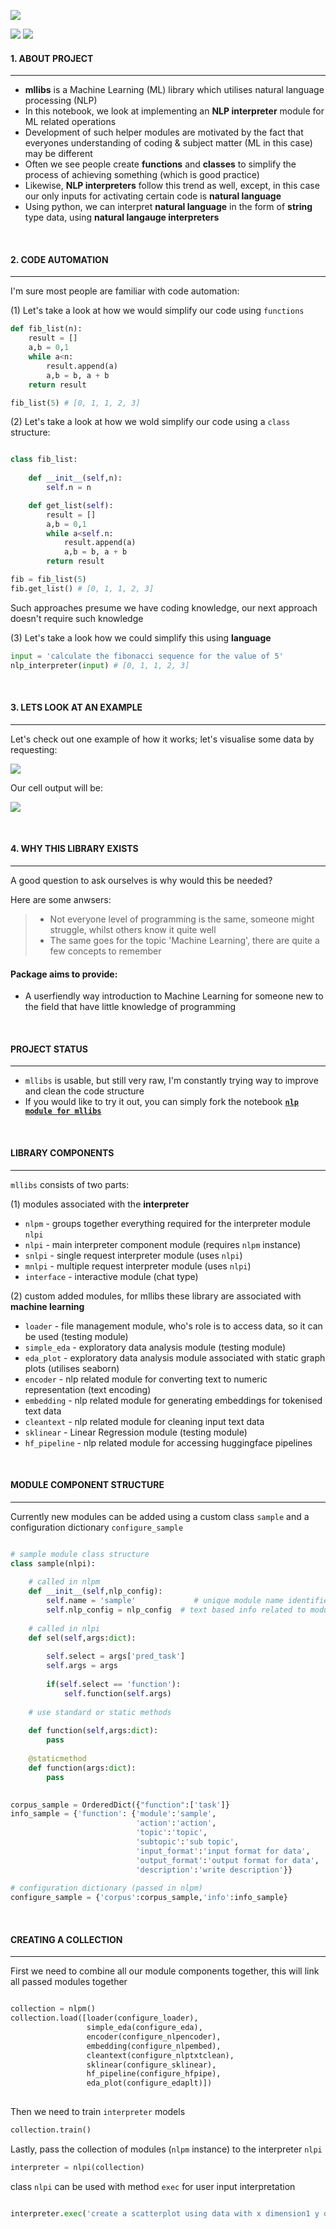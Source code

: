 ![](https://i.imgur.com/uKMllJE.jpg)

![](https://camo.githubusercontent.com/d38e6cc39779250a2835bf8ed3a72d10dbe3b05fa6527baa3f6f1e8e8bd056bf/68747470733a2f2f696d672e736869656c64732e696f2f62616467652f436f64652d507974686f6e2d696e666f726d6174696f6e616c3f7374796c653d666c6174266c6f676f3d707974686f6e266c6f676f436f6c6f723d776869746526636f6c6f723d326262633861) ![](https://badgen.net/badge/status/WIP/blue) 

#### **1. ABOUT PROJECT**

***

- **mllibs** is a Machine Learning (ML) library which utilises natural language processing (NLP)
- In this notebook, we look at implementing an **NLP interpreter** module for ML related operations
- Development of such helper modules are motivated by the fact that everyones understanding of coding & subject matter (ML in this case) may be different 
- Often we see people create **functions** and **classes** to simplify the process of achieving something (which is good practice)
- Likewise, **NLP interpreters** follow this trend as well, except, in this case our only inputs for activating certain code is **natural language**
- Using python, we can interpret **natural language** in the form of **string** type data, using **natural langauge interpreters**

<br>

#### **2. CODE AUTOMATION**

***

I'm sure most people are familiar with code automation:

(1) Let's take a look at how we would simplify our code using `functions`

```python
def fib_list(n):
    result = []
    a,b = 0,1
    while a<n:
        result.append(a)
        a,b = b, a + b
    return result

fib_list(5) # [0, 1, 1, 2, 3]
```

(2) Let's take a look at how we wold simplify our code using a `class` structure:

```python

class fib_list:
    
    def __init__(self,n):
        self.n = n

    def get_list(self):
        result = []
        a,b = 0,1
        while a<self.n:
            result.append(a)
            a,b = b, a + b
        return result

fib = fib_list(5)
fib.get_list() # [0, 1, 1, 2, 3]
```

Such approaches presume we have coding knowledge, our next approach doesn't require such knowledge

(3) Let's take a look how we could simplify this using **language**

```python
input = 'calculate the fibonacci sequence for the value of 5'
nlp_interpreter(input) # [0, 1, 1, 2, 3]
```

<br>

#### **3. LETS LOOK AT AN EXAMPLE**

***

Let's check out one example of how it works; let's visualise some data by requesting:

![](https://i.imgur.com/20f3i1Y.jpg)

Our cell output will be:

![](https://i.imgur.com/4TTAAgp.png)

<br>

#### **4. WHY THIS LIBRARY EXISTS**

***

A good question to ask ourselves is why would this be needed?

Here are some anwsers:
> - Not everyone level of programming is the same, someone might struggle, whilst others know it quite well
> - The same goes for the topic 'Machine Learning', there are quite a few concepts to remember


#### **Package aims to provide:**
- A userfiendly way introduction to Machine Learning for someone new to the field that have little knowledge of programming

<br>


#### **PROJECT STATUS**

***

- `mllibs` is usable, but still very raw, I'm constantly trying way to improve and clean the code structure
- If you would like to try it out, you can simply fork the notebook **<code>[nlp module for mllibs](https://www.kaggle.com/code/shtrausslearning/nlp-nlp-module-for-mllibs)</code>**

<br>

#### **LIBRARY COMPONENTS**

***

`mllibs` consists of two parts:

(1) modules associated with the **interpreter**

- `nlpm` - groups together everything required for the interpreter module `nlpi`
- `nlpi` - main interpreter component module (requires `nlpm` instance)
- `snlpi` - single request interpreter module (uses `nlpi`)
- `mnlpi` - multiple request interpreter module (uses `nlpi`)
- `interface` - interactive module (chat type)

(2) custom added modules, for mllibs these library are associated with **machine learning**

- `loader` - file management module, who's role is to access data, so it can be used (testing module)
- `simple_eda` - exploratory data analysis module (testing module)
- `eda_plot` - exploratory data analysis module associated with static graph plots (utilises seaborn)
- `encoder` - nlp related module for converting text to numeric representation (text encoding)
- `embedding` - nlp related module for generating embeddings for tokenised text data
- `cleantext` - nlp related module for cleaning input text data
- `sklinear` - Linear Regression module (testing module)
- `hf_pipeline` - nlp related module for accessing huggingface pipelines

<br>

#### **MODULE COMPONENT STRUCTURE**

***

Currently new modules can be added using a custom class `sample` and a configuration dictionary `configure_sample`

```python

# sample module class structure
class sample(nlpi):
    
    # called in nlpm
    def __init__(self,nlp_config):
        self.name = 'sample'             # unique module name identifier (used in nlpm/nlpi)
        self.nlp_config = nlp_config  # text based info related to module (used in nlpm/nlpi)
        
    # called in nlpi
    def sel(self,args:dict):
        
        self.select = args['pred_task']
        self.args = args
        
        if(self.select == 'function'):
            self.function(self.args)
        
    # use standard or static methods
        
    def function(self,args:dict):
        pass
        
    @staticmethod
    def function(args:dict):
        pass
    

corpus_sample = OrderedDict({"function":['task']}
info_sample = {'function': {'module':'sample',
                            'action':'action',
                            'topic':'topic',
                            'subtopic':'sub topic',
                            'input_format':'input format for data',
                            'output_format':'output format for data',
                            'description':'write description'}}
                         
# configuration dictionary (passed in nlpm)
configure_sample = {'corpus':corpus_sample,'info':info_sample}

```

<br>

#### **CREATING A COLLECTION**

***

First we need to combine all our module components together, this will link all passed modules together

```python

collection = nlpm()
collection.load([loader(configure_loader),
                 simple_eda(configure_eda),
                 encoder(configure_nlpencoder),
                 embedding(configure_nlpembed),
                 cleantext(configure_nlptxtclean),
                 sklinear(configure_sklinear),
                 hf_pipeline(configure_hfpipe),
                 eda_plot(configure_edaplt)])
                 
```

Then we need to train `interpreter` models

```python
collection.train()
```

Lastly, pass the collection of modules (`nlpm` instance) to the interpreter `nlpi` 

```python
interpreter = nlpi(collection)
```

class `nlpi` can be used with method `exec` for user input interpretation

```python

interpreter.exec('create a scatterplot using data with x dimension1 y dimension2')

```

